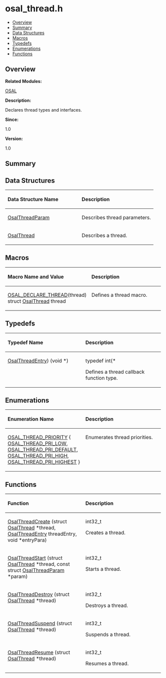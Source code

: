 # osal\_thread.h<a name="ZH-CN_TOPIC_0000001055198106"></a>

-   [Overview](#section1403175274165628)
-   [Summary](#section423289735165628)
-   [Data Structures](#nested-classes)
-   [Macros](#define-members)
-   [Typedefs](#typedef-members)
-   [Enumerations](#enum-members)
-   [Functions](#func-members)

## **Overview**<a name="section1403175274165628"></a>

**Related Modules:**

[OSAL](OSAL.md)

**Description:**

Declares thread types and interfaces. 

**Since:**

1.0

**Version:**

1.0

## **Summary**<a name="section423289735165628"></a>

## Data Structures<a name="nested-classes"></a>

<a name="table1752669107165628"></a>
<table><thead align="left"><tr id="row1356936945165628"><th class="cellrowborder" valign="top" width="50%" id="mcps1.1.3.1.1"><p id="p1293471644165628"><a name="p1293471644165628"></a><a name="p1293471644165628"></a>Data Structure Name</p>
</th>
<th class="cellrowborder" valign="top" width="50%" id="mcps1.1.3.1.2"><p id="p1488022005165628"><a name="p1488022005165628"></a><a name="p1488022005165628"></a>Description</p>
</th>
</tr>
</thead>
<tbody><tr id="row1970561699165628"><td class="cellrowborder" valign="top" width="50%" headers="mcps1.1.3.1.1 "><p id="p82835979165628"><a name="p82835979165628"></a><a name="p82835979165628"></a><a href="OsalThreadParam.md">OsalThreadParam</a></p>
</td>
<td class="cellrowborder" valign="top" width="50%" headers="mcps1.1.3.1.2 "><p id="p251587275165628"><a name="p251587275165628"></a><a name="p251587275165628"></a>Describes thread parameters. </p>
</td>
</tr>
<tr id="row1614167763165628"><td class="cellrowborder" valign="top" width="50%" headers="mcps1.1.3.1.1 "><p id="p1060443492165628"><a name="p1060443492165628"></a><a name="p1060443492165628"></a><a href="OsalThread.md">OsalThread</a></p>
</td>
<td class="cellrowborder" valign="top" width="50%" headers="mcps1.1.3.1.2 "><p id="p1719554593165628"><a name="p1719554593165628"></a><a name="p1719554593165628"></a>Describes a thread. </p>
</td>
</tr>
</tbody>
</table>

## Macros<a name="define-members"></a>

<a name="table1342662433165628"></a>
<table><thead align="left"><tr id="row2023364666165628"><th class="cellrowborder" valign="top" width="50%" id="mcps1.1.3.1.1"><p id="p2138285868165628"><a name="p2138285868165628"></a><a name="p2138285868165628"></a>Macro Name and Value</p>
</th>
<th class="cellrowborder" valign="top" width="50%" id="mcps1.1.3.1.2"><p id="p115997394165628"><a name="p115997394165628"></a><a name="p115997394165628"></a>Description</p>
</th>
</tr>
</thead>
<tbody><tr id="row1350587162165628"><td class="cellrowborder" valign="top" width="50%" headers="mcps1.1.3.1.1 "><p id="p1986504255165628"><a name="p1986504255165628"></a><a name="p1986504255165628"></a><a href="OSAL.md#ga6178591bdeb64df97a5232350cc9bc26">OSAL_DECLARE_THREAD</a>(thread)   struct <a href="OsalThread.md">OsalThread</a> thread</p>
</td>
<td class="cellrowborder" valign="top" width="50%" headers="mcps1.1.3.1.2 "><p id="p28490279165628"><a name="p28490279165628"></a><a name="p28490279165628"></a>Defines a thread macro. </p>
</td>
</tr>
</tbody>
</table>

## Typedefs<a name="typedef-members"></a>

<a name="table1853487998165628"></a>
<table><thead align="left"><tr id="row668973974165628"><th class="cellrowborder" valign="top" width="50%" id="mcps1.1.3.1.1"><p id="p1213472650165628"><a name="p1213472650165628"></a><a name="p1213472650165628"></a>Typedef Name</p>
</th>
<th class="cellrowborder" valign="top" width="50%" id="mcps1.1.3.1.2"><p id="p1197905184165628"><a name="p1197905184165628"></a><a name="p1197905184165628"></a>Description</p>
</th>
</tr>
</thead>
<tbody><tr id="row1035442209165628"><td class="cellrowborder" valign="top" width="50%" headers="mcps1.1.3.1.1 "><p id="p1382123736165628"><a name="p1382123736165628"></a><a name="p1382123736165628"></a><a href="OSAL.md#ga21ea0f87d53e65ec86a424c532d688d8">OsalThreadEntry</a>) (void *)</p>
</td>
<td class="cellrowborder" valign="top" width="50%" headers="mcps1.1.3.1.2 "><p id="p1847124368165628"><a name="p1847124368165628"></a><a name="p1847124368165628"></a> typedef int(* </p>
<p id="p1844071661165628"><a name="p1844071661165628"></a><a name="p1844071661165628"></a>Defines a thread callback function type. </p>
</td>
</tr>
</tbody>
</table>

## Enumerations<a name="enum-members"></a>

<a name="table898123936165628"></a>
<table><thead align="left"><tr id="row1682500104165628"><th class="cellrowborder" valign="top" width="50%" id="mcps1.1.3.1.1"><p id="p1881468009165628"><a name="p1881468009165628"></a><a name="p1881468009165628"></a>Enumeration Name</p>
</th>
<th class="cellrowborder" valign="top" width="50%" id="mcps1.1.3.1.2"><p id="p1161922618165628"><a name="p1161922618165628"></a><a name="p1161922618165628"></a>Description</p>
</th>
</tr>
</thead>
<tbody><tr id="row1812678214165628"><td class="cellrowborder" valign="top" width="50%" headers="mcps1.1.3.1.1 "><p id="p1016088521165628"><a name="p1016088521165628"></a><a name="p1016088521165628"></a><a href="OSAL.md#gab8c099a9c39fdde73c74b3f7367be5d0">OSAL_THREAD_PRIORITY</a> { <a href="OSAL.md#ggab8c099a9c39fdde73c74b3f7367be5d0a077e53412997ddef962069a7cea4def6">OSAL_THREAD_PRI_LOW</a>, <a href="OSAL.md#ggab8c099a9c39fdde73c74b3f7367be5d0abc9ef48a9fc95f359a5c4d52041111e5">OSAL_THREAD_PRI_DEFAULT</a>, <a href="OSAL.md#ggab8c099a9c39fdde73c74b3f7367be5d0a61697eda5c5265d6d62271d00c098121">OSAL_THREAD_PRI_HIGH</a>, <a href="OSAL.md#ggab8c099a9c39fdde73c74b3f7367be5d0a9e66435e6d967adc68606b359a8753bd">OSAL_THREAD_PRI_HIGHEST</a> }</p>
</td>
<td class="cellrowborder" valign="top" width="50%" headers="mcps1.1.3.1.2 "><p id="p265853452165628"><a name="p265853452165628"></a><a name="p265853452165628"></a>Enumerates thread priorities. </p>
</td>
</tr>
</tbody>
</table>

## Functions<a name="func-members"></a>

<a name="table2016532015165628"></a>
<table><thead align="left"><tr id="row1856199093165628"><th class="cellrowborder" valign="top" width="50%" id="mcps1.1.3.1.1"><p id="p2001910937165628"><a name="p2001910937165628"></a><a name="p2001910937165628"></a>Function</p>
</th>
<th class="cellrowborder" valign="top" width="50%" id="mcps1.1.3.1.2"><p id="p1395180319165628"><a name="p1395180319165628"></a><a name="p1395180319165628"></a>Description</p>
</th>
</tr>
</thead>
<tbody><tr id="row294074525165628"><td class="cellrowborder" valign="top" width="50%" headers="mcps1.1.3.1.1 "><p id="p1431544377165628"><a name="p1431544377165628"></a><a name="p1431544377165628"></a><a href="OSAL.md#gad598b3f4b91f5e6aeeaf7b8a6e507f1e">OsalThreadCreate</a> (struct <a href="OsalThread.md">OsalThread</a> *thread, <a href="OSAL.md#ga21ea0f87d53e65ec86a424c532d688d8">OsalThreadEntry</a> threadEntry, void *entryPara)</p>
</td>
<td class="cellrowborder" valign="top" width="50%" headers="mcps1.1.3.1.2 "><p id="p1311991605165628"><a name="p1311991605165628"></a><a name="p1311991605165628"></a>int32_t </p>
<p id="p1616599002165628"><a name="p1616599002165628"></a><a name="p1616599002165628"></a>Creates a thread. </p>
</td>
</tr>
<tr id="row1905961241165628"><td class="cellrowborder" valign="top" width="50%" headers="mcps1.1.3.1.1 "><p id="p1220567492165628"><a name="p1220567492165628"></a><a name="p1220567492165628"></a><a href="OSAL.md#ga74c93bd48d27cde830451f63b224307a">OsalThreadStart</a> (struct <a href="OsalThread.md">OsalThread</a> *thread, const struct <a href="OsalThreadParam.md">OsalThreadParam</a> *param)</p>
</td>
<td class="cellrowborder" valign="top" width="50%" headers="mcps1.1.3.1.2 "><p id="p470851519165628"><a name="p470851519165628"></a><a name="p470851519165628"></a>int32_t </p>
<p id="p380421654165628"><a name="p380421654165628"></a><a name="p380421654165628"></a>Starts a thread. </p>
</td>
</tr>
<tr id="row1372808022165628"><td class="cellrowborder" valign="top" width="50%" headers="mcps1.1.3.1.1 "><p id="p496033788165628"><a name="p496033788165628"></a><a name="p496033788165628"></a><a href="OSAL.md#ga223ce6b94770348a93168525c536e6f9">OsalThreadDestroy</a> (struct <a href="OsalThread.md">OsalThread</a> *thread)</p>
</td>
<td class="cellrowborder" valign="top" width="50%" headers="mcps1.1.3.1.2 "><p id="p1434664686165628"><a name="p1434664686165628"></a><a name="p1434664686165628"></a>int32_t </p>
<p id="p1308792610165628"><a name="p1308792610165628"></a><a name="p1308792610165628"></a>Destroys a thread. </p>
</td>
</tr>
<tr id="row1043005976165628"><td class="cellrowborder" valign="top" width="50%" headers="mcps1.1.3.1.1 "><p id="p1895347504165628"><a name="p1895347504165628"></a><a name="p1895347504165628"></a><a href="OSAL.md#gad556075f625d01557c0075a2c092a1da">OsalThreadSuspend</a> (struct <a href="OsalThread.md">OsalThread</a> *thread)</p>
</td>
<td class="cellrowborder" valign="top" width="50%" headers="mcps1.1.3.1.2 "><p id="p828333675165628"><a name="p828333675165628"></a><a name="p828333675165628"></a>int32_t </p>
<p id="p1083448517165628"><a name="p1083448517165628"></a><a name="p1083448517165628"></a>Suspends a thread. </p>
</td>
</tr>
<tr id="row2027655942165628"><td class="cellrowborder" valign="top" width="50%" headers="mcps1.1.3.1.1 "><p id="p1334618912165628"><a name="p1334618912165628"></a><a name="p1334618912165628"></a><a href="OSAL.md#ga32f0b5c622518b7453f758d95b137a94">OsalThreadResume</a> (struct <a href="OsalThread.md">OsalThread</a> *thread)</p>
</td>
<td class="cellrowborder" valign="top" width="50%" headers="mcps1.1.3.1.2 "><p id="p22713142165628"><a name="p22713142165628"></a><a name="p22713142165628"></a>int32_t </p>
<p id="p70862102165628"><a name="p70862102165628"></a><a name="p70862102165628"></a>Resumes a thread. </p>
</td>
</tr>
</tbody>
</table>


